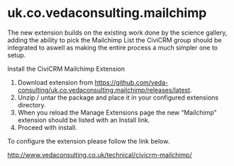 uk.co.vedaconsulting.mailchimp
==============================
The new extension builds on the existing work done by the science gallery, adding the ability to pick the Mailchimp List the CiviCRM group should be integrated to aswell as making the entire process a much simpler one to setup.

Install the CiviCRM Mailchimp Extension

1. Download extension from https://github.com/veda-consulting/uk.co.vedaconsulting.mailchimp/releases/latest.
2. Unzip / untar the package and place it in your configured extensions directory.
3. When you reload the Manage Extensions page the new “Mailchimp” extension should be listed with an Install link.
4. Proceed with install.

To configure the extension please follow the link below.

http://www.vedaconsulting.co.uk/technical/civicrm-mailchimp/
